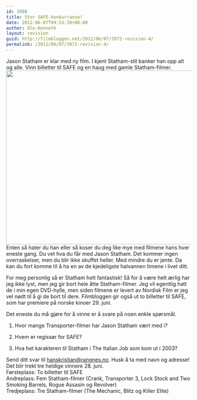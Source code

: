 ```yaml
---
id: 3998
title: Stor SAFE-konkurranse!
date: 2012-06-07T09:53:39+00:00
author: Ole-Kenneth
layout: revision
guid: http://filmbloggen.net/2012/06/07/3972-revision-4/
permalink: /2012/06/07/3972-revision-4/
---
```

Jason Statham er klar med ny film. I kjent Statham-stil banker han opp alt og alle. Vinn billetter til SAFE og en haug med gamle Statham-filmer.  
<a href="http://filmbloggen.net/2012/06/06/stor-safe-konkurranse/jason-statham-safe/" rel="attachment wp-att-3973"><img class="alignnone size-full wp-image-3973" src="http://filmbloggen.net/wp-content/uploads//2012/06/jason-statham-safe.jpg" alt="" width="600" height="473" /></a>  
Enten så hater du han eller så koser du deg like mye med filmene hans hver eneste gang. Du vet hva du får med Jason Statham. Det kommer ingen overraskelser, men du blir ikke skuffet heller. Med mindre du er jente. Da kan du fort komme til å ha en av de kjedeligste halvannen timene i livet ditt.

For meg personlig så er Statham helt fantastisk! Så for å være helt ærlig har jeg ikke lyst, men jeg gir bort hele åtte Statham-filmer. Jeg vil egentlig hatt de i min egen DVD-hylle, men siden filmene er levert av Nordisk Film er jeg vel nødt til å gi de bort til dere. Filmbloggen gir også ut to billetter til SAFE, som har premiere på norske kinoer 29. juni.

Det eneste du må gjøre for å vinne er å svare på noen enkle spørsmål.



1. Hvor mange Transporter-filmer har Jason Statham vært med i?

2. Hvem er regissør for SAFE?

3. Hva het karakteren til Statham i The Italian Job som kom ut i 2003?

Send ditt svar til hanskristian@rangnes.no. Husk å ta med navn og adresse! Det blir trekt tre heldige vinnere 28. juni.  
Førsteplass: To billetter til SAFE  
Andreplass: Fem Statham-filmer (Crank, Transporter 3, Lock Stock and Two Smoking Barrels, Rogue Assasin og Revolver)  
Tredjeplass: Tre Statham-filmer (The Mechanic, Blitz og Killer Elite)